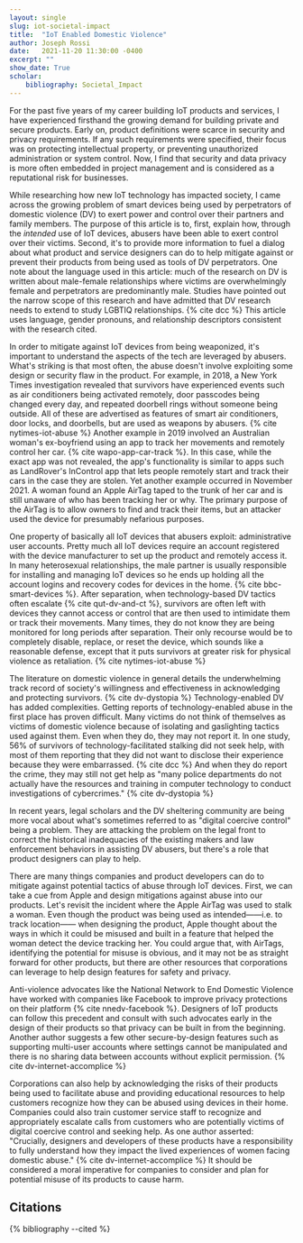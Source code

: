 ```yaml
---
layout: single
slug: iot-societal-impact
title:  "IoT Enabled Domestic Violence"
author: Joseph Rossi
date:   2021-11-20 11:30:00 -0400
excerpt: ""
show_date: True
scholar:
    bibliography: Societal_Impact
---
```


For the past five years of my career building IoT products and services, I have experienced firsthand the growing demand for building private and secure products. Early on, product definitions were scarce in security and privacy requirements. If any such requirements were specified, their focus was on protecting intellectual property, or preventing unauthorized administration or system control. Now, I find that security and data privacy is more often embedded in project management and is considered as a reputational risk for businesses.

While researching how new IoT technology has impacted society, I came across the growing problem of smart devices being used by perpetrators of domestic violence (DV) to exert power and control over their partners and family members. The purpose of this article is to, first, explain how, through the _intended_ use of IoT devices, abusers have been able to exert control over their victims. Second, it's to provide more information to fuel a dialog about what product and service designers can do to help mitigate against or prevent their products from being used as tools of DV perpetrators. One note about the language used in this article: much of the research on DV is written about male-female relationships where victims are overwhelmingly female and perpetrators are predominantly male. Studies have pointed out the narrow scope of this research and have admitted that DV research needs to extend to study LGBTIQ relationships. {% cite dcc %} This article uses language, gender pronouns, and relationship descriptors consistent with the research cited.

In order to mitigate against IoT devices from being weaponized, it's important to understand the aspects of the tech are leveraged by abusers. What's striking is that most often, the abuse doesn't involve exploiting some design or security flaw in the product. For example, in 2018, a New York Times investigation revealed that survivors have experienced events such as air conditioners being activated remotely, door passcodes being changed every day, and repeated doorbell rings without someone being outside. All of these are advertised as features of smart air conditioners, door locks, and doorbells, but are used as weapons by abusers. {% cite nytimes-iot-abuse %} Another example in 2019 involved an Australian woman's ex-boyfriend using an app to track her movements and remotely control her car. {% cite wapo-app-car-track %}. In this case, while the exact app was not revealed, the app's functionality is similar to apps such as LandRover's InControl app that lets people remotely start and track their cars in the case they are stolen. Yet another example occurred in November 2021. A woman found an Apple AirTag taped to the trunk of her car and is still unaware of who has been tracking her or why. The primary purpose of the AirTag is to allow owners to find and track their items, but an attacker used the device for presumably nefarious purposes.

One property of basically all IoT devices that abusers exploit: administrative user accounts. Pretty much all IoT devices require an account registered with the device manufacturer to set up the product and remotely access it. In many heterosexual relationships, the male partner is usually responsible for installing and managing IoT devices so he ends up holding all the account logins and recovery codes for devices in the home. {% cite bbc-smart-devices %}. After separation, when technology-based DV tactics often escalate {% cite qut-dv-and-ct %}, survivors are often left with devices they cannot access or control that are then used to intimidate them or track their movements. Many times, they do not know they are being monitored for long periods after separation. Their only recourse would be to completely disable, replace, or reset the device, which sounds like a reasonable defense, except that it puts survivors at greater risk for physical violence as retaliation. {% cite nytimes-iot-abuse %}

The literature on domestic violence in general details the underwhelming track record of society's willingness and effectiveness in acknowledging and protecting survivors. {% cite dv-dystopia %} Technology-enabled DV has added complexities. Getting reports of technology-enabled abuse in the first place has proven difficult. Many victims do not think of themselves as victims of domestic violence because of isolating and gaslighting tactics used against them. Even when they do, they may not report it. In one study, 56% of survivors of technology-facilitated stalking did not seek help, with most of them reporting that they did not want to disclose their experience because they were embarrassed. {% cite dcc %} And when they do report the crime, they may still not get help as "many police departments do not actually have the resources and training in computer technology to conduct investigations of cybercrimes." {% cite dv-dystopia %}

In recent years, legal scholars and the DV sheltering community are being more vocal about what's sometimes referred to as "digital coercive control" being a problem. They are attacking the problem on the legal front to correct the historical inadequacies of the existing makers and law enforcement behaviors in assisting DV abusers, but there's a role that product designers can play to help.

There are many things companies and product developers can do to mitigate against potential tactics of abuse through IoT devices. First, we can take a cue from Apple and design mitigations against abuse into our products. Let's revisit the incident where the Apple AirTag was used to stalk a woman. Even though the product was being used as intended——i.e. to track location—— when designing the product, Apple thought about the ways in which it could be misused and built in a feature that helped the woman detect the device tracking her. You could argue that, with AirTags, identifying the potential for misuse is obvious, and it may not be as straight forward for other products, but there are other resources that corporations can leverage to help design features for safety and privacy.

Anti-violence advocates like the National Network to End Domestic Violence have worked with companies like Facebook to improve privacy protections on their platform {% cite nnedv-facebook %}. Designers of IoT products can follow this precedent and consult with such advocates early in the design of their products so that privacy can be built in from the beginning. Another author suggests a few other secure-by-design features such as supporting multi-user accounts where settings cannot be manipulated and there is no sharing data between accounts without explicit permission. {% cite dv-internet-accomplice %}

Corporations can also help by acknowledging the risks of their products being used to facilitate abuse and providing educational resources to help customers recognize how they can be abused using devices in their home. Companies could also train customer service staff to recognize and appropriately escalate calls from customers who are potentially victims of digital coercive control and seeking help. As one author asserted: "Crucially, designers and developers of these products have a responsibility to fully understand how they impact the lived experiences of women facing domestic abuse." {% cite dv-internet-accomplice %} It should be considered a moral imperative for companies to consider and plan for potential misuse of its products to cause harm.

## Citations

{% bibliography --cited %}
